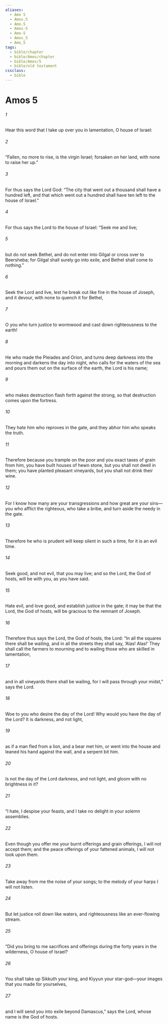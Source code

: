 ```yaml
---
aliases:
  - Amo 5
  - Amos.5
  - Amo.5
  - Amos-5
  - Amo-5
  - Amos_5
  - Amo_5
tags:
  - bible/chapter
  - bible/Amos/chapter
  - bible/Amos/5
  - bible/old testament
cssclass:
  - bible
---
```


# Amos 5

###### 1
Hear this word that I take up over you in lamentation, O house of Israel:
###### 2
“Fallen, no more to rise, is the virgin Israel; forsaken on her land, with none to raise her up.”
###### 3
For thus says the Lord God: “The city that went out a thousand shall have a hundred left, and that which went out a hundred shall have ten left to the house of Israel.”
###### 4
For thus says the Lord to the house of Israel:   “Seek me and live;
###### 5
but do not seek Bethel, and do not enter into Gilgal or cross over to Beersheba; for Gilgal shall surely go into exile, and Bethel shall come to nothing.”
###### 6
Seek the Lord and live,   lest he break out like fire in the house of Joseph, and it devour, with none to quench it for Bethel,
###### 7
O you who turn justice to wormwood and cast down righteousness to the earth!
###### 8
He who made the Pleiades and Orion, and turns deep darkness into the morning and darkens the day into night, who calls for the waters of the sea   and pours them out on the surface of the earth,   the Lord is his name;
###### 9
who makes destruction flash forth against the strong, so that destruction comes upon the fortress.
###### 10
They hate him who reproves in the gate, and they abhor him who speaks the truth.
###### 11
Therefore because you trample on the poor and you exact taxes of grain from him,   you have built houses of hewn stone, but you shall not dwell in them;   you have planted pleasant vineyards, but you shall not drink their wine.
###### 12
For I know how many are your transgressions and how great are your sins— you who afflict the righteous, who take a bribe, and turn aside the needy in the gate.
###### 13
Therefore he who is prudent will keep silent in such a time,   for it is an evil time.
###### 14
Seek good, and not evil, that you may live; and so the Lord, the God of hosts, will be with you, as you have said.
###### 15
Hate evil, and love good, and establish justice in the gate;   it may be that the Lord, the God of hosts, will be gracious to the remnant of Joseph.
###### 16
Therefore thus says the Lord, the God of hosts, the Lord: “In all the squares there shall be wailing, and in all the streets they shall say, ‘Alas! Alas!’ They shall call the farmers to mourning and to wailing those who are skilled in lamentation,
###### 17
and in all vineyards there shall be wailing, for I will pass through your midst,” says the Lord.
###### 18
Woe to you who desire the day of the Lord! Why would you have the day of the Lord?   It is darkness, and not light,
###### 19
as if a man fled from a lion, and a bear met him, or went into the house and leaned his hand against the wall, and a serpent bit him.
###### 20
Is not the day of the Lord darkness, and not light, and gloom with no brightness in it?
###### 21
“I hate, I despise your feasts, and I take no delight in your solemn assemblies.
###### 22
Even though you offer me your burnt offerings and grain offerings, I will not accept them; and the peace offerings of your fattened animals, I will not look upon them.
###### 23
Take away from me the noise of your songs; to the melody of your harps I will not listen.
###### 24
But let justice roll down like waters, and righteousness like an ever-flowing stream.
###### 25
“Did you bring to me sacrifices and offerings during the forty years in the wilderness, O house of Israel?
###### 26
You shall take up Sikkuth your king, and Kiyyun your star-god—your images that you made for yourselves,
###### 27
and I will send you into exile beyond Damascus,” says the Lord, whose name is the God of hosts.


